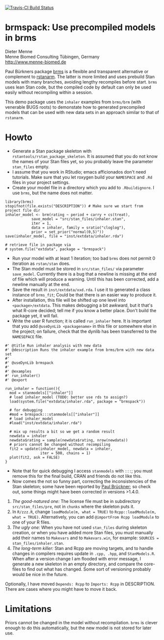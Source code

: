 [![Travis-CI Build Status](https://travis-ci.org/dmenne/brmspack.svg?branch=master)](https://travis-ci.org/dmenne/brmspack)

brmspack: Use precompiled models in brms
===========================================

Dieter Menne   
Menne Biomed Consulting Tübingen, Germany    
http://www.menne-biomed.de   

Paul Bürkners package [brms](https://github.com/paul-buerkner/brms) is a flexible and transparent alternative or complement to [rstanarm](https://github.com/stan-dev/rstanarm). The latter is more limited and uses prebuild Stan models with many branches, avoiding lengthy recompiles before start. `brms` uses lean Stan code, but the compiled code by default can only be used easily without recompiling within a session.

This demo package uses the `inhaler` examples from `brms/brm` (with venerable BUGS roots) to demonstate how to generated precompiled models that can be used with new data sets in an approach similar to that of `rstanarm`.

# Howto

* Generate a Stan package skeleton with `rstantools/rstan_package_skeleton`. It is assumed that you do not know the names of your Stan files yet, so you probably leave the parameter `stan_files` empty.
* I assume that you work in RStudio; emacs afficionados don't need tutorials. Make sure that you let roxygen build your `NAMESPACE` and `.Rd` files in your project settings.
* Create your model file in a directory which you add to `.Rbuildignore`. I use `brms`, but the name does not matter.

```
library(brms)
stopifnot(file.exists("DESCRIPTION")) # Make sure we start from project file dir
inhaler_model <- brm(rating ~ period + carry + cs(treat), 
            save_model = "src/stan_files/inhaler.stan",
            iter = 1,
            data = inhaler, family = sratio("cloglog"), 
            prior = set_prior("normal(0,5)"))
save(inhaler_model, file = "inst/extdata/inhaler.rda")

# retrieve file in package via 
# system.file("extdata", package = "brmspack")
```

* Run your model with at least 1 iteration; too bad `brms` does not permit 0 iteration as `rstan/stan` does.
* The Stan model must be stored in `src/stan_files/` via parameter `save_model`. Currently there is a bug that a newline is missing at the end of file which will produce a warning. Until this has been corrected, add a newline manually at the end.
* Save the result in `inst/extdata/xxd.rda`. I use it to generated a class instance of `brms_fit`; Could be that there is an easier way to produce it. 
* After installation, this file will be shifted up one level into `<package>/extdata`. This makes debugging a bit awkward, but it that's what R-core decided; tell me if you know a better place. Don't build the package yet, it will fail.
* Write the user R function; it is called `run_inhaler` here. It is important that you add `@useDynLib <packagename>` in this file or somewhere else in the project; on failure, check that the dynlib has been transferred to the `NAMESEPACE` file.     

```
#' @title Run inhaler analysis with new data
#' @description Runs the inhaler example from brms/brm with new data set
#'
#' @useDynLib brmspack
#'
#' @examples
#' run_inhaler()
#' @export

run_inhaler = function(){
  mod = stanmodels[["inhaler"]]
  # load inhaler_model (TODO: better use rds to assign?)
  load(system.file("extdata/inhaler.rda", package = "brmspack"))
  
  # for debugging
  #mod = brmspack:::stanmodels[["inhaler"]] 
  # load inhaler_model 
  #load("inst/extdata/inhaler.rda")
  
  # mix up results a bit so we get a random result  
  newdata = inhaler
  newdata$rating = sample(newdata$rating, nrow(newdata))
  # priors cannot be changed without recompiling
  fit2 = update(inhaler_model, newdata = inhaler, 
                iter = 500, chains = 1)
  plot(fit2, ask = FALSE)
}
```

* Note that for quick debugging I access `stanmodels` with `:::`; you must remove this for the final build, CRAN and friends do not like this. 
* Now comes the not so funny part, correcting the inconsistencies of the Stan skeleton; some have been reported by [Paul Brückner](https://github.com/stan-dev/rstantools/issues/19); so check out, some things might have been corrected in versions >1.4.0.

1. _The good-natured one:_  The license file must be in subdirectory `src/stan_files/pre`, not in `chunks` where the skeleton puts it.
2. In `R/zzz.R`, change  `loadModule(m, what = TRUE)` to `Rcpp::loadModule(m, what = TRUE)`. Alternatively, you can add `@importFrom Rcpp loadModule` to one of your R files.
3. _The ugly one:_ When you have not used `stan_files` during skeleton creation, or when you have added more Stan files, you must manually add their names to `Makevars` and to `Makevars.win`, for example: `SOURCES = stan_files/inhaler.stan`.
4.  _The long-term killer:_ Stan and Rcpp are moving targets, and to handle changes in compilers requires update in `.cpp, .hpp`, and `StanModels.R`. When after a version change I am flooded with error message, I generate a new skeleton in an empty directory, and compare the core-files to find out what has changed. Some sort of versioning probably would be nice in the future.

Optionally, I have moved `Depends: Rcpp` to `Imports: Rcpp` in DESCRIPTION. There are cases where you might have to move it back.

# Limitations
Priors cannot be changed in the model without recompilation. `brms` is clever enough to do this automatically, but the new model is not stored for later use.



